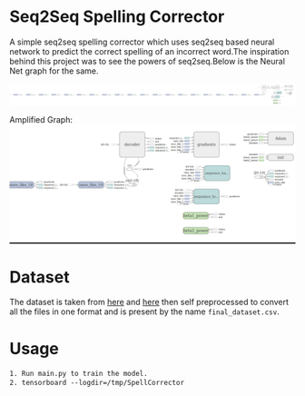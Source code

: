 # Seq2Seq Spelling Corrector
A simple seq2seq spelling corrector which uses seq2seq based neural network to predict the correct spelling of an incorrect word.The inspiration behind this project was to see the powers of seq2seq.Below is the Neural Net graph for the same.

![graph](/img/graph_raw.png)

Amplified Graph:
![graph](/img/graph_amplified.png)

# Dataset 
The dataset is taken from [here](http://ota.ox.ac.uk/headers/0643.xml) and [here](http://www.dcs.bbk.ac.uk/~ROGER/corpora.html) then self  preprocessed to convert all the files in one format and is present by the name `final_dataset.csv`.

# Usage
```
1. Run main.py to train the model.
2. tensorboard --logdir=/tmp/SpellCorrector
```
